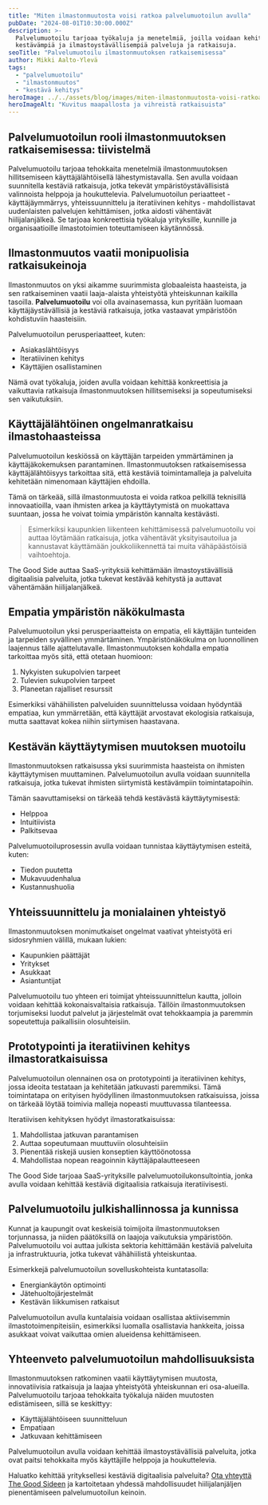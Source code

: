```yaml
---
title: "Miten ilmastonmuutosta voisi ratkoa palvelumuotoilun avulla"
pubDate: "2024-08-01T10:30:00.000Z"
description: >-
  Palvelumuotoilu tarjoaa työkaluja ja menetelmiä, joilla voidaan kehittää
  kestävämpiä ja ilmastoystävällisempiä palveluja ja ratkaisuja.
seoTitle: "Palvelumuotoilu ilmastonmuutoksen ratkaisemisessa"
author: Mikki Aalto-Ylevä
tags:
  - "palvelumuotoilu"
  - "ilmastonmuutos"
  - "kestävä kehitys"
heroImage: ../../assets/blog/images/miten-ilmastonmuutosta-voisi-ratkoa-palvelumuotoilun-avulla/featured.webp
heroImageAlt: "Kuvitus maapallosta ja vihreistä ratkaisuista"
---
```


## Palvelumuotoilun rooli ilmastonmuutoksen ratkaisemisessa: tiivistelmä

Palvelumuotoilu tarjoaa tehokkaita menetelmiä ilmastonmuutoksen hillitsemiseen käyttäjälähtöisellä lähestymistavalla. Sen avulla voidaan suunnitella kestäviä ratkaisuja, jotka tekevät ympäristöystävällisistä valinnoista helppoja ja houkuttelevia. Palvelumuotoilun periaatteet - käyttäjäymmärrys, yhteissuunnittelu ja iteratiivinen kehitys - mahdollistavat uudenlaisten palvelujen kehittämisen, jotka aidosti vähentävät hiilijalanjälkeä. Se tarjoaa konkreettisia työkaluja yrityksille, kunnille ja organisaatioille ilmastotoimien toteuttamiseen käytännössä.

## Ilmastonmuutos vaatii monipuolisia ratkaisukeinoja

Ilmastonmuutos on yksi aikamme suurimmista globaaleista haasteista, ja sen ratkaiseminen vaatii laaja-alaista yhteistyötä yhteiskunnan kaikilla tasoilla. **Palvelumuotoilu** voi olla avainasemassa, kun pyritään luomaan käyttäjäystävällisiä ja kestäviä ratkaisuja, jotka vastaavat ympäristöön kohdistuviin haasteisiin. 

Palvelumuotoilun perusperiaatteet, kuten:
- Asiakaslähtöisyys
- Iteratiivinen kehitys
- Käyttäjien osallistaminen

Nämä ovat työkaluja, joiden avulla voidaan kehittää konkreettisia ja vaikuttavia ratkaisuja ilmastonmuutoksen hillitsemiseksi ja sopeutumiseksi sen vaikutuksiin.

## Käyttäjälähtöinen ongelmanratkaisu ilmastohaasteissa

Palvelumuotoilun keskiössä on käyttäjän tarpeiden ymmärtäminen ja käyttäjäkokemuksen parantaminen. Ilmastonmuutoksen ratkaisemisessa käyttäjälähtöisyys tarkoittaa sitä, että kestäviä toimintamalleja ja palveluita kehitetään nimenomaan käyttäjien ehdoilla. 

Tämä on tärkeää, sillä ilmastonmuutosta ei voida ratkoa pelkillä teknisillä innovaatioilla, vaan ihmisten arkea ja käyttäytymistä on muokattava suuntaan, jossa he voivat toimia ympäristön kannalta kestävästi.

> Esimerkiksi kaupunkien liikenteen kehittämisessä palvelumuotoilu voi auttaa löytämään ratkaisuja, jotka vähentävät yksityisautoilua ja kannustavat käyttämään joukkoliikennettä tai muita vähäpäästöisiä vaihtoehtoja.

The Good Side auttaa SaaS-yrityksiä kehittämään ilmastoystävällisiä digitaalisia palveluita, jotka tukevat kestävää kehitystä ja auttavat vähentämään hiilijalanjälkeä.

## Empatia ympäristön näkökulmasta

Palvelumuotoilun yksi perusperiaatteista on empatia, eli käyttäjän tunteiden ja tarpeiden syvällinen ymmärtäminen. Ympäristönäkökulma on luonnollinen laajennus tälle ajattelutavalle. Ilmastonmuutoksen kohdalla empatia tarkoittaa myös sitä, että otetaan huomioon:

1. Nykyisten sukupolvien tarpeet
2. Tulevien sukupolvien tarpeet
3. Planeetan rajalliset resurssit

Esimerkiksi vähähiilisten palveluiden suunnittelussa voidaan hyödyntää empatiaa, kun ymmärretään, että käyttäjät arvostavat ekologisia ratkaisuja, mutta saattavat kokea niihin siirtymisen haastavana.

## Kestävän käyttäytymisen muutoksen muotoilu

Ilmastonmuutoksen ratkaisussa yksi suurimmista haasteista on ihmisten käyttäytymisen muuttaminen. Palvelumuotoilun avulla voidaan suunnitella ratkaisuja, jotka tukevat ihmisten siirtymistä kestävämpiin toimintatapoihin. 

Tämän saavuttamiseksi on tärkeää tehdä kestävästä käyttäytymisestä:
- Helppoa
- Intuitiivista
- Palkitsevaa

Palvelumuotoiluprosessin avulla voidaan tunnistaa käyttäytymisen esteitä, kuten:
- Tiedon puutetta
- Mukavuudenhalua
- Kustannushuolia

## Yhteissuunnittelu ja monialainen yhteistyö

Ilmastonmuutoksen monimutkaiset ongelmat vaativat yhteistyötä eri sidosryhmien välillä, mukaan lukien:
- Kaupunkien päättäjät
- Yritykset
- Asukkaat
- Asiantuntijat

Palvelumuotoilu tuo yhteen eri toimijat yhteissuunnittelun kautta, jolloin voidaan kehittää kokonaisvaltaisia ratkaisuja. Tällöin ilmastonmuutoksen torjumiseksi luodut palvelut ja järjestelmät ovat tehokkaampia ja paremmin sopeutettuja paikallisiin olosuhteisiin.

## Prototypointi ja iteratiivinen kehitys ilmastoratkaisuissa

Palvelumuotoilun olennainen osa on prototypointi ja iteratiivinen kehitys, jossa ideoita testataan ja kehitetään jatkuvasti paremmiksi. Tämä toimintatapa on erityisen hyödyllinen ilmastonmuutoksen ratkaisuissa, joissa on tärkeää löytää toimivia malleja nopeasti muuttuvassa tilanteessa.

Iteratiivisen kehityksen hyödyt ilmastoratkaisuissa:

1. Mahdollistaa jatkuvan parantamisen
2. Auttaa sopeutumaan muuttuviin olosuhteisiin
3. Pienentää riskejä uusien konseptien käyttöönotossa
4. Mahdollistaa nopean reagoinnin käyttäjäpalautteeseen

The Good Side tarjoaa SaaS-yrityksille palvelumuotoilukonsultointia, jonka avulla voidaan kehittää kestäviä digitaalisia ratkaisuja iteratiivisesti.

## Palvelumuotoilu julkishallinnossa ja kunnissa

Kunnat ja kaupungit ovat keskeisiä toimijoita ilmastonmuutoksen torjunnassa, ja niiden päätöksillä on laajoja vaikutuksia ympäristöön. Palvelumuotoilu voi auttaa julkista sektoria kehittämään kestäviä palveluita ja infrastruktuuria, jotka tukevat vähähiilistä yhteiskuntaa. 

Esimerkkejä palvelumuotoilun sovelluskohteista kuntatasolla:
- Energiankäytön optimointi
- Jätehuoltojärjestelmät 
- Kestävän liikkumisen ratkaisut

Palvelumuotoilun avulla kuntalaisia voidaan osallistaa aktiivisemmin ilmastotoimenpiteisiin, esimerkiksi luomalla osallistavia hankkeita, joissa asukkaat voivat vaikuttaa omien alueidensa kehittämiseen.

## Yhteenveto palvelumuotoilun mahdollisuuksista

Ilmastonmuutoksen ratkominen vaatii käyttäytymisen muutosta, innovatiivisia ratkaisuja ja laajaa yhteistyötä yhteiskunnan eri osa-alueilla. Palvelumuotoilu tarjoaa tehokkaita työkaluja näiden muutosten edistämiseen, sillä se keskittyy:

- Käyttäjälähtöiseen suunnitteluun
- Empatiaan
- Jatkuvaan kehittämiseen

Palvelumuotoilun avulla voidaan kehittää ilmastoystävällisiä palveluita, jotka ovat paitsi tehokkaita myös käyttäjille helppoja ja houkuttelevia.

Haluatko kehittää yrityksellesi kestäviä digitaalisia palveluita? [Ota yhteyttä The Good Sideen](/fi/contact) ja kartoitetaan yhdessä mahdollisuudet hiilijalanjäljen pienentämiseen palvelumuotoilun keinoin.